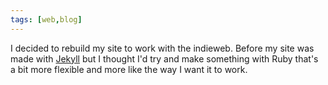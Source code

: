 ```yaml
---
tags: [web,blog]
---
```

I decided to rebuild my site to work with the indieweb. Before my site was made
with [Jekyll](http://jekyllrb.com) but I thought I'd try and make something with
Ruby that's a bit more flexible and more like the way I want it to work.
